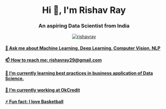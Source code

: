 <h1 align="center"> Hi 👋, I'm Rishav Ray</h1>
<h3 align="center">An aspiring Data Scientist from India</h3>
<p align="center"><a href="https://www.linkedin.com/in/rishavray/"><img src="https://github.com/theRay07/theRay07.github.io/blob/master/img/linkedin.png" alt="rishavray"/> </p>
  
<h4>💬 Ask me about Machine Learning, Deep Learning, Computer Vision, NLP</h4>
<h4>📫 How to reach me: rishavray29@gmail.com</h4>
<h4>🌱 I’m currently learning best practices in business application of Data Science.</h4>
<h4>🔭 I’m currently working at OkCredit</h4>
<h4>⚡ Fun fact: I love Basketball</h4>

